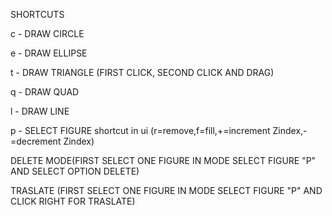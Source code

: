 
SHORTCUTS

c - DRAW CIRCLE

e - DRAW ELLIPSE

t - DRAW TRIANGLE (FIRST CLICK, SECOND CLICK AND DRAG)

q - DRAW QUAD

l - DRAW LINE

p - SELECT FIGURE shortcut in ui (r=remove,f=fill,+=increment Zindex,-=decrement Zindex)

DELETE MODE(FIRST SELECT ONE FIGURE IN MODE SELECT FIGURE "P" AND SELECT OPTION DELETE)

TRASLATE (FIRST SELECT ONE FIGURE IN MODE SELECT FIGURE "P" AND CLICK RIGHT FOR TRASLATE)
